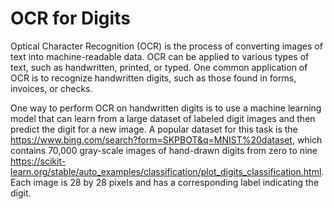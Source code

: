 # OCR for Digits
Optical Character Recognition (OCR) is the process of converting images of text into machine-readable data. OCR can be applied to various types of text, such as handwritten, printed, or typed. One common application of OCR is to recognize handwritten digits, such as those found in forms, invoices, or checks.

One way to perform OCR on handwritten digits is to use a machine learning model that can learn from a large dataset of labeled digit images and then predict the digit for a new image. A popular dataset for this task is the https://www.bing.com/search?form=SKPBOT&q=MNIST%20dataset, which contains 70,000 gray-scale images of hand-drawn digits from zero to nine https://scikit-learn.org/stable/auto_examples/classification/plot_digits_classification.html. Each image is 28 by 28 pixels and has a corresponding label indicating the digit.
